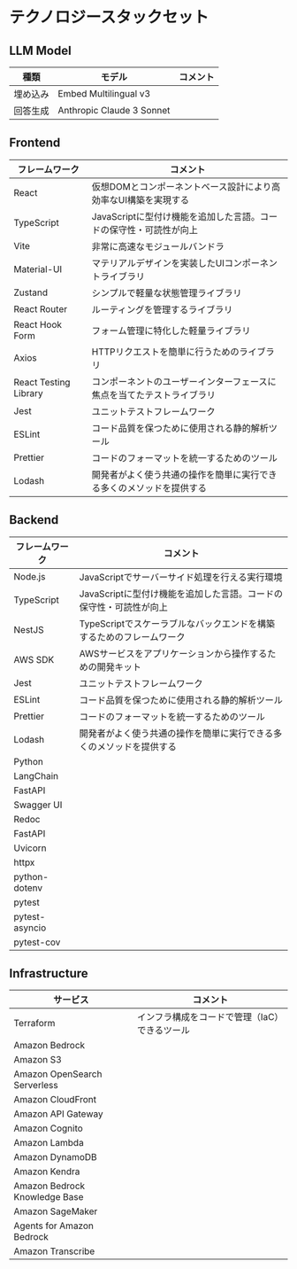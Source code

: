 # テクノロジースタックセット

## LLM Model

| 種類     | モデル                    | コメント |
| -------- | ------------------------- | -------- |
| 埋め込み | Embed Multilingual v3     |
| 回答生成 | Anthropic Claude 3 Sonnet |

## Frontend

| フレームワーク        | コメント                                                               |
| --------------------- | ---------------------------------------------------------------------- |
| React                 | 仮想DOMとコンポーネントベース設計により高効率なUI構築を実現する        |
| TypeScript            | JavaScriptに型付け機能を追加した言語。コードの保守性・可読性が向上     |
| Vite                  | 非常に高速なモジュールバンドラ                                         |
| Material-UI           | マテリアルデザインを実装したUIコンポーネントライブラリ                 |
| Zustand               | シンプルで軽量な状態管理ライブラリ                                     |
| React Router          | ルーティングを管理するライブラリ                                       |
| React Hook Form       | フォーム管理に特化した軽量ライブラリ                                   |
| Axios                 | HTTPリクエストを簡単に行うためのライブラリ                             |
| React Testing Library | コンポーネントのユーザーインターフェースに焦点を当てたテストライブラリ |
| Jest                  | ユニットテストフレームワーク                                           |
| ESLint                | コード品質を保つために使用される静的解析ツール                         |
| Prettier              | コードのフォーマットを統一するためのツール                             |
| Lodash                | 開発者がよく使う共通の操作を簡単に実行できる多くのメソッドを提供する   |

## Backend

| フレームワーク | コメント                                                             |
| -------------- | -------------------------------------------------------------------- |
| Node.js        | JavaScriptでサーバーサイド処理を行える実行環境                       |
| TypeScript     | JavaScriptに型付け機能を追加した言語。コードの保守性・可読性が向上   |
| NestJS         | TypeScriptでスケーラブルなバックエンドを構築するためのフレームワーク |
| AWS SDK        | AWSサービスをアプリケーションから操作するための開発キット            |
| Jest           | ユニットテストフレームワーク                                         |
| ESLint         | コード品質を保つために使用される静的解析ツール                       |
| Prettier       | コードのフォーマットを統一するためのツール                           |
| Lodash         | 開発者がよく使う共通の操作を簡単に実行できる多くのメソッドを提供する |
| Python         |                                                                      |
| LangChain      |                                                                      |
| FastAPI        |                                                                      |
| Swagger UI     |                                                                      |
| Redoc          |                                                                      |
| FastAPI        |                                                                      |
| Uvicorn        |                                                                      |
| httpx          |                                                                      |
| python-dotenv  |                                                                      |
| pytest         |                                                                      |
| pytest-asyncio |                                                                      |
| pytest-cov     |                                                                      |

## Infrastructure

| サービス                      | コメント                                      |
| ----------------------------- | --------------------------------------------- |
| Terraform                     | インフラ構成をコードで管理（IaC）できるツール |
| Amazon Bedrock                |                                               |
| Amazon S3                     |                                               |
| Amazon OpenSearch Serverless  |                                               |
| Amazon CloudFront             |                                               |
| Amazon API Gateway            |                                               |
| Amazon Cognito                |                                               |
| Amazon Lambda                 |                                               |
| Amazon DynamoDB               |                                               |
| Amazon Kendra                 |                                               |
| Amazon Bedrock Knowledge Base |                                               |
| Amazon SageMaker              |                                               |
| Agents for Amazon Bedrock     |                                               |
| Amazon Transcribe             |                                               |
